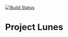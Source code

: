 [![Build Status](https://igorvinnicius.visualstudio.com/project-lunes/_apis/build/status/project-lunes-ASP.NET-CI)](https://igorvinnicius.visualstudio.com/project-lunes/_build/latest?definitionId=1)

# Project Lunes 

